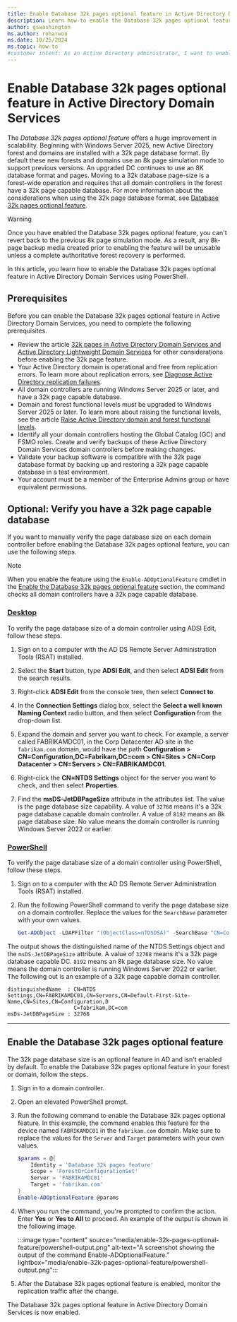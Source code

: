 ```yaml
---
title: Enable Database 32k pages optional feature in Active Directory Domain Services on Windows Server
description: Learn how-to enable the Database 32k pages optional feature in Active Directory Domain Services and how to enable the optional feature using PowerShell.
author: gswashington
ms.author: roharwoo
ms.date: 10/25/2024
ms.topic: how-to
#customer intent: As an Active Directory administrator, I want to enable the Database 32k pages optional feature in Active Directory Domain Services, so that I can improve scalability.
---
```


# Enable Database 32k pages optional feature in Active Directory Domain Services



The _Database 32k pages optional feature_ offers a huge improvement in scalability. Beginning with Windows Server 2025, new Active Directory forest and domains are installed with a 32k page database format. By default these new forests and domains use an 8k page simulation mode to support previous versions. An upgraded DC continues to use an 8K database format and pages. Moving to a 32k database page-size is a forest-wide operation and requires that all domain controllers in the forest have a 32k page capable database. For more information about the considerations when using the 32k page database format, see [Database 32k pages optional feature](32k-pages-optional-feature.md).

> [!WARNING]
> Once you have enabled the Database 32k pages optional feature, you can't revert back to the previous 8k page simulation mode. As a result, any 8k-page backup media created prior to enabling the feature will be unusable unless a complete authoritative forest recovery is performed.

In this article, you learn how to enable the Database 32k pages optional feature in Active Directory Domain Services using PowerShell.

## Prerequisites

Before you can enable the Database 32k pages optional feature in Active Directory Domain Services, you need to complete the following prerequisites.

- Review the article [32k pages in Active Directory Domain Services and Active Directory Lightweight Domain Services](32k-pages-optional-feature.md) for other considerations before enabling the 32k page feature.
- Your Active Directory domain is operational and free from replication errors. To learn more about replication errors, see [Diagnose Active Directory replication failures](/troubleshoot/windows-server/active-directory/diagnose-replication-failures).
- All domain controllers are running Windows Server 2025 or later, and have a 32k page capable database.
- Domain and forest functional levels must be upgraded to Windows Server 2025 or later. To learn more about raising the functional levels, see the article [Raise Active Directory domain and forest functional levels](/troubleshoot/windows-server/active-directory/raise-active-directory-domain-forest-functional-levels).
- Identify all your domain controllers hosting the Global Catalog (GC) and FSMO roles. Create and verify backups of these Active Directory Domain Services domain controllers before making changes.
- Validate your backup software is compatible with the 32k page database format by backing up and restoring a 32k page capable database in a test environment.
- Your account must be a member of the Enterprise Admins group or have equivalent permissions.

## Optional: Verify you have a 32k page capable database

If you want to manually verify the page database size on each domain controller before enabling the Database 32k pages optional feature, you can use the following steps.

> [!NOTE]
> When you enable the feature using the `Enable-ADOptionalFeature` cmdlet in the [Enable the Database 32k pages optional feature](#enable-the-database-32k-pages-optional-feature) section, the command checks all domain controllers have a 32k page capable database.

### [Desktop](#tab/desktop)

To verify the page database size of a domain controller using ADSI Edit, follow these steps.

1. Sign on to a computer with the AD DS Remote Server Administration Tools (RSAT) installed.

1. Select the **Start** button, type **ADSI Edit**, and then select **ADSI Edit** from the search results.

1. Right-click **ADSI Edit** from the console tree, then select **Connect to**.

1. In the **Connection Settings** dialog box, select the **Select a well known Naming Context** radio button, and then select **Configuration** from the drop-down list.

1. Expand the domain and server you want to check. For example, a server called FABRIKAMDC01, in the Corp Datacenter AD site in the `fabrikam.com` domain, would have the path **Configuration > CN=Configuration,DC=Fabrikam,DC=com > CN=Sites > CN=Corp Datacenter > CN=Servers > CN=FABRIKAMDC01**.

1. Right-click the **CN=NTDS Settings** object for the server you want to check, and then select **Properties**.

1. Find the **msDS-JetDBPageSize** attribute in the attributes list. The value is the page database size capability. A value of `32768` means it's a 32k page database capable domain controller. A value of `8192` means an 8k page database size. No value means the domain controller is running Windows Server 2022 or earlier.

### [PowerShell](#tab/PowerShell)

To verify the page database size of a domain controller using PowerShell, follow these steps.

1. Sign on to a computer with the AD DS Remote Server Administration Tools (RSAT) installed.

1. Run the following PowerShell command to verify the page database size on a domain controller. Replace the values for the `SearchBase` parameter with your own values.

   ```powershell
   Get-ADObject -LDAPFilter "(ObjectClass=nTDSDSA)" -SearchBase "CN=Configuration,DC=fabrikam,DC=com" -properties msDS-JetDBPageSize | FL distinguishedName,msDs-JetDBPageSize
   ```

The output shows the distinguished name of the NTDS Settings object and the `msDS-JetDBPageSize` attribute. A value of `32768` means it's a 32k page database capable DC. `8192` means an 8k page database size. No value means the domain controller is running Windows Server 2022 or earlier. The following out is an example of a 32k page capable domain controller.

```Output
distinguishedName  : CN=NTDS Settings,CN=FABRIKAMDC01,CN=Servers,CN=Default-First-Site-Name,CN=Sites,CN=Configuration,D
                     C=fabrikam,DC=com
msDs-JetDBPageSize : 32768
```

---

## Enable the Database 32k pages optional feature

The 32k page database size is an optional feature in AD and isn't enabled by default. To enable the Database 32k pages optional feature in your forest or domain, follow the steps.

1. Sign in to a domain controller.

1. Open an elevated PowerShell prompt.

1. Run the following command to enable the Database 32k pages optional feature. In this example, the command enables this feature for the device named `FABRIKAMDC01` in the `fabrikam.com` domain. Make sure to replace the values for the `Server` and `Target` parameters with your own values.

   ```powershell
   $params = @{
       Identity = 'Database 32k pages feature'
       Scope = 'ForestOrConfigurationSet'
       Server = 'FABRIKAMDC01'
       Target = 'fabrikam.com'
   }
   Enable-ADOptionalFeature @params
   ```

1. When you run the command, you're prompted to confirm the action. Enter **Yes** or **Yes to All** to proceed. An example of the output is shown in the following image.

   :::image type="content" source="media/enable-32k-pages-optional-feature/powershell-output.png" alt-text="A screenshot showing the output of the command Enable-ADOptionalFeature." lightbox="media/enable-32k-pages-optional-feature/powershell-output.png":::

1. After the Database 32k pages optional feature is enabled, monitor the replication traffic after the change.

The Database 32k pages optional feature in Active Directory Domain Services is now enabled.
